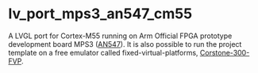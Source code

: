 # lv_port_mps3_an547_cm55
A LVGL port for Cortex-M55 running on Arm Official FPGA prototype development board MPS3 ([AN547](https://developer.arm.com/tools-and-software/development-boards/fpga-prototyping-boards/download-fpga-images#)). It is also possible to run the project template on a free emulator called fixed-virtual-platforms, [Corstone-300-FVP](https://developer.arm.com/tools-and-software/open-source-software/arm-platforms-software/arm-ecosystem-fvps).

